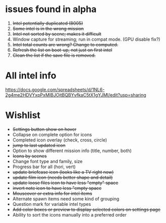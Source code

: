 # issues found in alpha

1. ~~Intel potentially duplicated (8005)~~
2. ~~Some intel is in the wrong mission~~
3. ~~Intel not sorted by scene; makes it difficult~~
4. Window capture for streaming; run in compat mode. (GPU disable fix?)
5. ~~Intel total counts are wrong? Change to computed.~~
6. ~~Refresh the list on boot-up, not just on first intel~~
7. ~~Clean the list if the save file is removed.~~

# All intel info
https://docs.google.com/spreadsheets/d/1NL6-2g4me2HDVYxpPxMIBJOjtBQBYvfkaC5tX1gYJMI/edit?usp=sharing


# Wishlist

* ~~Settings button show on hover~~
* Collapse on complete option for icons
* Completed icon overlay (check, cross, circle)
* ~~jump to last updated icon~~
* Option to show different mission info (title, number, both)
* ~~Icons by scenes~~
* Change font type and family, size
* Progress bar for all (hori, vert)
* ~~update briefcase icon (looks like a TV right now)~~
* ~~update film icon (needs better shape and detail)~~
* ~~update loose files icon to have less "empty" space~~
* ~~invert note icon to have less "empty space~~
* ~~Mouseover or extra info for intel items~~
* Alternate spawn items need some kind of grouping
* Question mark for variable intel types
* ~~Add color boxes or preview to display selected colors on settings page~~
* Ability to sort the icons manually into a preferred order

